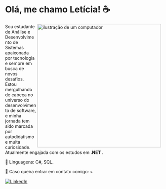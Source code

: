 # Olá, me chamo Letícia! ☕️
<img src="https://raw.githubusercontent.com/MicaelliMedeiros/micaellimedeiros/master/image/computer-illustration.png" alt="ilustração de um computador" min-width="400px" max-width="400px" width="400px" align="right">

<p align="left"> 
  Sou estudante de Análise e Desenvolvimento de Sistemas apaixonada por tecnologia e sempre em busca de novos desafios. Estou mergulhando de cabeça no universo do desenvolvimento de software, e minha jornada tem sido marcada por autodidatismo e muita curiosidade. Atualmente engajada com os estudos em <strong>.NET </strong>.<br>
  
</p>

<p align="left">
  💼 Linguagens: C#, SQL.
</p>

<p align="left">
  💌 Caso queira entrar em contato comigo: ⤵️
</p>

  <a href="#" title="LinkedIn">
  <img src="https://img.shields.io/badge/-Linkedin-0e76a8?style=flat-square&logo=Linkedin&logoColor=white&link=https://www.linkedin.com/in/let%C3%ADcia-costa-dev/" alt="LinkedIn"/></a>
